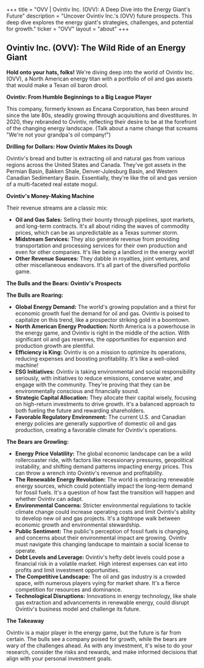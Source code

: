 +++
title = "OVV |  Ovintiv Inc. (OVV): A Deep Dive into the Energy Giant's Future"
description = "Uncover Ovintiv Inc.'s (OVV) future prospects. This deep dive explores the energy giant's strategies, challenges, and potential for growth."
ticker = "OVV"
layout = "about"
+++

        


## Ovintiv Inc. (OVV): The Wild Ride of an Energy Giant

**Hold onto your hats, folks!** We're diving deep into the world of Ovintiv Inc. (OVV), a North American energy titan with a portfolio of oil and gas assets that would make a Texan oil baron drool.

**Ovintiv: From Humble Beginnings to a Big League Player**

This company, formerly known as Encana Corporation, has been around since the late 80s, steadily growing through acquisitions and divestitures. In 2020, they rebranded to Ovintiv, reflecting their desire to be at the forefront of the changing energy landscape. (Talk about a name change that screams "We're not your grandpa's oil company!")

**Drilling for Dollars: How Ovintiv Makes its Dough**

Ovintiv's bread and butter is extracting oil and natural gas from various regions across the United States and Canada. They've got assets in the Permian Basin, Bakken Shale, Denver-Julesburg Basin, and Western Canadian Sedimentary Basin. Essentially, they're like the oil and gas version of a multi-faceted real estate mogul.

**Ovintiv's Money-Making Machine**

Their revenue streams are a classic mix:

* **Oil and Gas Sales:** Selling their bounty through pipelines, spot markets, and long-term contracts. It's all about riding the waves of commodity prices, which can be as unpredictable as a Texas summer storm.
* **Midstream Services:** They also generate revenue from providing transportation and processing services for their own production and even for other companies. It's like being a landlord in the energy world!
* **Other Revenue Sources:** They dabble in royalties, joint ventures, and other miscellaneous endeavors. It's all part of the diversified portfolio game.

**The Bulls and the Bears: Ovintiv's Prospects**

**The Bulls are Roaring:**

* **Global Energy Demand:** The world's growing population and a thirst for economic growth fuel the demand for oil and gas. Ovintiv is poised to capitalize on this trend, like a prospector striking gold in a boomtown.
* **North American Energy Production:** North America is a powerhouse in the energy game, and Ovintiv is right in the middle of the action. With significant oil and gas reserves, the opportunities for expansion and production growth are plentiful.
* **Efficiency is King:** Ovintiv is on a mission to optimize its operations, reducing expenses and boosting profitability. It's like a well-oiled machine!
* **ESG Initiatives:** Ovintiv is taking environmental and social responsibility seriously, with initiatives to reduce emissions, conserve water, and engage with the community. They're proving that they can be environmentally conscious and financially sound.
* **Strategic Capital Allocation:** They allocate their capital wisely, focusing on high-return investments to drive growth. It's a balanced approach to both fueling the future and rewarding shareholders.
* **Favorable Regulatory Environment:** The current U.S. and Canadian energy policies are generally supportive of domestic oil and gas production, creating a favorable climate for Ovintiv's operations.

**The Bears are Growling:**

* **Energy Price Volatility:** The global economic landscape can be a wild rollercoaster ride, with factors like recessionary pressures, geopolitical instability, and shifting demand patterns impacting energy prices. This can throw a wrench into Ovintiv's revenue and profitability.
* **The Renewable Energy Revolution:** The world is embracing renewable energy sources, which could potentially impact the long-term demand for fossil fuels. It's a question of how fast the transition will happen and whether Ovintiv can adapt.
* **Environmental Concerns:** Stricter environmental regulations to tackle climate change could increase operating costs and limit Ovintiv's ability to develop new oil and gas projects. It's a tightrope walk between economic growth and environmental stewardship.
* **Public Sentiment:** The public's perception of fossil fuels is changing, and concerns about their environmental impact are growing. Ovintiv must navigate this changing landscape to maintain a social license to operate.
* **Debt Levels and Leverage:** Ovintiv's hefty debt levels could pose a financial risk in a volatile market. High interest expenses can eat into profits and limit investment opportunities.
* **The Competitive Landscape:** The oil and gas industry is a crowded space, with numerous players vying for market share. It's a fierce competition for resources and dominance.
* **Technological Disruptions:** Innovations in energy technology, like shale gas extraction and advancements in renewable energy, could disrupt Ovintiv's business model and challenge its future.

**The Takeaway**

Ovintiv is a major player in the energy game, but the future is far from certain. The bulls see a company poised for growth, while the bears are wary of the challenges ahead. As with any investment, it's wise to do your research, consider the risks and rewards, and make informed decisions that align with your personal investment goals. 

        